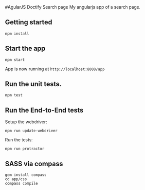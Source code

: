 #AgularJS Doctify Search page
My angularjs app of a search page.

## Getting started
```
npm install
```

## Start the app
```
npm start
```
App is now running at `http://localhost:8000/app`

## Run the unit tests.
```
npm test
```

## Run the End-to-End tests
Setup the webdriver:
```
npm run update-webdriver
```
Run the tests:
```
npm run protractor
```

## SASS via compass
```
gem install compass
cd app/css
compass compile
```
